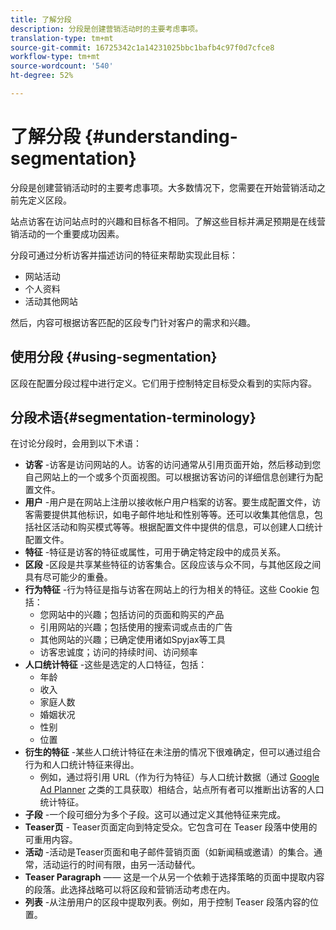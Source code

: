```yaml
---
title: 了解分段
description: 分段是创建营销活动时的主要考虑事项。
translation-type: tm+mt
source-git-commit: 16725342c1a14231025bbc1bafb4c97f0d7cfce8
workflow-type: tm+mt
source-wordcount: '540'
ht-degree: 52%

---
```



# 了解分段 {#understanding-segmentation}

分段是创建营销活动时的主要考虑事项。大多数情况下，您需要在开始营销活动之前先定义区段。

站点访客在访问站点时的兴趣和目标各不相同。了解这些目标并满足预期是在线营销活动的一个重要成功因素。

分段可通过分析访客并描述访问的特征来帮助实现此目标：

* 网站活动
* 个人资料
* 活动其他网站

然后，内容可根据访客匹配的区段专门针对客户的需求和兴趣。

## 使用分段 {#using-segmentation}

区段在配置分段过程中进行定义。它们用于控制特定目标受众看到的实际内容。<!--Segments are defined in [Configuring Segmentation](/help/sites-administering/campaign-segmentation.md). They are used to steer the actual content seen by a specific target audience.-->

## 分段术语{#segmentation-terminology}

在讨论分段时，会用到以下术语：

* **访客** -访客是访问网站的人。访客的访问通常从引用页面开始，然后移动到您自己网站上的一个或多个页面视图。可以根据访客访问的详细信息创建行为配置文件。
* **用户** -用户是在网站上注册以接收帐户用户档案的访客。要生成配置文件，访客需要提供其他标识，如电子邮件地址和性别等等。还可以收集其他信息，包括社区活动和购买模式等等。根据配置文件中提供的信息，可以创建人口统计配置文件。
* **特征** -特征是访客的特征或属性，可用于确定特定段中的成员关系。
* **区段** -区段是共享某些特征的访客集合。区段应该与众不同，与其他区段之间具有尽可能少的重叠。
* **行为特征** -行为特征是指与访客在网站上的行为相关的特征。这些 Cookie 包括：
   * 您网站中的兴趣；包括访问的页面和购买的产品
   * 引用网站的兴趣；包括使用的搜索词或点击的广告
   * 其他网站的兴趣；已确定使用诸如Spyjax等工具
   * 访客忠诚度；访问的持续时间、访问频率
* **人口统计特征** -这些是选定的人口特征，包括：
   * 年龄
   * 收入
   * 家庭人数
   * 婚姻状况
   * 性别
   * 位置
* **衍生的特征** -某些人口统计特征在未注册的情况下很难确定，但可以通过组合行为和人口统计特征来得出。
   * 例如，通过将引用 URL（作为行为特征）与人口统计数据（通过 [Google Ad Planner](https://www.google.com/adplanner/) 之类的工具获取）相结合，站点所有者可以推断出访客的人口统计特征。
* **子段** -一个段可细分为多个子段。这可以通过定义其他特征来完成。
* **Teaser页** - Teaser页面定向到特定受众。它包含可在 Teaser 段落中使用的可重用内容。
* **活动** -活动是Teaser页面和电子邮件营销页面（如新闻稿或邀请）的集合。通常，活动运行的时间有限，由另一活动替代。
* **Teaser Paragraph**  —— 这是一个从另一个依赖于选择策略的页面中提取内容的段落。此选择战略可以将区段和营销活动考虑在内。
* **列表** -从注册用户的区段中提取列表。例如，用于控制 Teaser 段落内容的位置。

